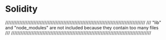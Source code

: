 # Solidity


/////////////////////////////////////////////////////////////////////////////////////////
///   "lib" and "node_modules" are not included because they contain too many files   ///
/////////////////////////////////////////////////////////////////////////////////////////
